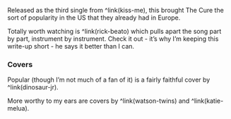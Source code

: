 Released as the third single from ^link(kiss-me), this brought The Cure the sort of popularity in the US that they already had in Europe. 
 
Totally worth watching is ^link(rick-beato) which pulls apart the song part by part, instrument by instrument. Check it out - it’s why I’m keeping this write-up short - he says it better than I can.
 
### Covers

Popular (though I’m not much of a fan of it) is a fairly faithful cover by ^link(dinosaur-jr).

More worthy to my ears are covers by ^link(watson-twins) and ^link(katie-melua).
